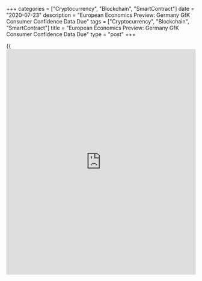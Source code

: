 +++
categories = ["Cryptocurrency", "Blockchain", "SmartContract"]
date = "2020-07-23"
description = "European Economics Preview: Germany GfK Consumer Confidence Data Due"
tags = ["Cryptocurrency", "Blockchain", "SmartContract"]
title = "European Economics Preview: Germany GfK Consumer Confidence Data Due"
type = "post"
+++

{{<iframe id="large-banner" src="https://www.bounty.group/#slide=21.0" width="100%" height="600" scrolling="no" style="border: 0px solid rgb(216, 221, 230); border-radius: 3px;">}}

Consumer confidence from Germany is due on Thursday, headlining a light
day for the European economic [news](https://www.letsplayfx.com/blog/forex-news-website/).

At 2.00 am ET, Germany's Gfk consumer confidence survey results are due.
The forward-looking consumer sentiment index is expected to rise to -5
in August from -9.6 in July.

In the meantime, unemployment data is due from Statistics Norway.

At 2.45 am ET, the statistical office Insee is scheduled to release
France's [business][1] confidence survey data. Economists forecast the
index to climb to 85 in July from 77 in June.

At 3.30 am ET, Statistics Sweden publishes unemployment data for June.

Half an hour later, unemployment data is due from Poland. The jobless
rate is seen at 6.2 percent in June versus 6 percent in May.

At 6.00 am ET, the Confederation of British Industry is slated to issue
Industrial Trends survey data. The order book balance is forecast to
improve to -38 in July from -58 in June.

At 7.00 am ET, Turkey's central bank is set to announce its interest
rate decision. The bank is expected to hold its one-week repo rate at
8.25 percent.

At 10.00 am ET, Eurozone flash consumer confidence survey data is due.
The sentiment index is seen rising to -12 in July from -14.7 in June.

For comments and feedback [contact](https://www.playgroundfx.com/contact/): editorial@rtt[news](https://www.letsplayfx.com/blog/forex-news-website/).com

[Business News][1]

   1. www.rtt[news](https://www.letsplayfx.com/blog/forex-news-website/).com/Content/Business.aspx